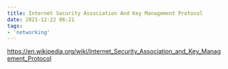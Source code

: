 ```yaml
---
title: Internet Security Association And Key Management Protocol
date: 2021-12-22 06:21
tags:
- 'networking'
---
```


<https://en.wikipedia.org/wiki/Internet_Security_Association_and_Key_Management_Protocol>

